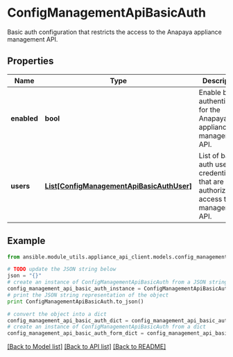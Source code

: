# ConfigManagementApiBasicAuth

Basic auth configuration that restricts the access to the Anapaya appliance management API.

## Properties
Name | Type | Description | Notes
------------ | ------------- | ------------- | -------------
**enabled** | **bool** | Enable basic authentication for the Anapaya appliance management API. | [optional] 
**users** | [**List[ConfigManagementApiBasicAuthUser]**](ConfigManagementApiBasicAuthUser.md) | List of basic auth user credentials that are authorized to access the management API. | [optional] 

## Example

```python
from ansible.module_utils.appliance_api_client.models.config_management_api_basic_auth import ConfigManagementApiBasicAuth

# TODO update the JSON string below
json = "{}"
# create an instance of ConfigManagementApiBasicAuth from a JSON string
config_management_api_basic_auth_instance = ConfigManagementApiBasicAuth.from_json(json)
# print the JSON string representation of the object
print ConfigManagementApiBasicAuth.to_json()

# convert the object into a dict
config_management_api_basic_auth_dict = config_management_api_basic_auth_instance.to_dict()
# create an instance of ConfigManagementApiBasicAuth from a dict
config_management_api_basic_auth_form_dict = config_management_api_basic_auth.from_dict(config_management_api_basic_auth_dict)
```
[[Back to Model list]](../README.md#documentation-for-models) [[Back to API list]](../README.md#documentation-for-api-endpoints) [[Back to README]](../README.md)


